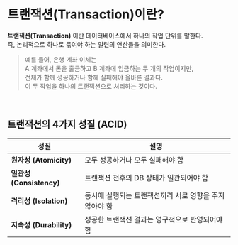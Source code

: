 # 트랜잭션(Transaction)이란?

**트랜잭션(Transaction)** 이란 데이터베이스에서 하나의 작업 단위를 말한다. <br>
즉, 논리적으로 하나로 묶여야 하는 일련의 연산들을 의미한다.

>예를 들어, 은행 계좌 이체는 <br>
A 계좌에서 돈을 출금하고 B 계좌에 입금하는 두 개의 작업이지만, <br>
전체가 함께 성공하거나 함께 실패해야 올바른 결과다. <br>
이 두 작업을 하나의 트랜잭션으로 처리하는 것이다. <br>

<br>

##  트랜잭션의 4가지 성질 (ACID)

| 성질                    | 설명                              |
| --------------------- | ------------------------------- |
| **원자성 (Atomicity)**   | 모두 성공하거나 모두 실패해야 함              |
| **일관성 (Consistency)** | 트랜잭션 전후의 DB 상태가 일관되어야 함         |
| **격리성 (Isolation)**   | 동시에 실행되는 트랜잭션끼리 서로 영향을 주지 않아야 함 |
| **지속성 (Durability)**  | 성공한 트랜잭션 결과는 영구적으로 반영되어야 함      |
